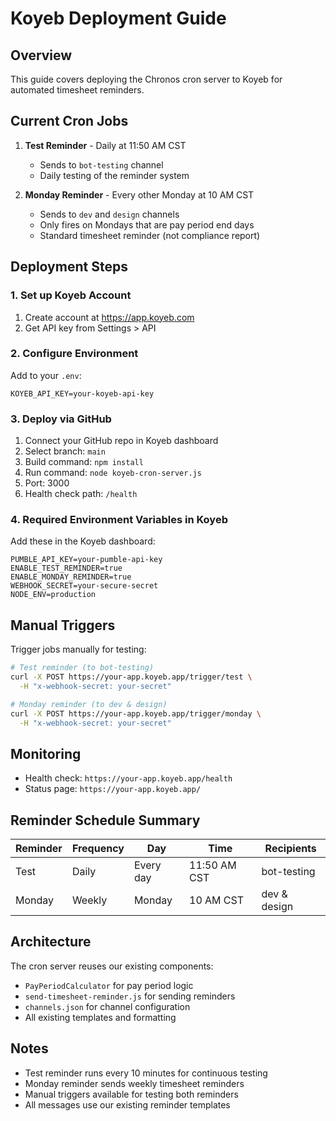 # Koyeb Deployment Guide

## Overview

This guide covers deploying the Chronos cron server to Koyeb for automated timesheet reminders.

## Current Cron Jobs

1. **Test Reminder** - Daily at 11:50 AM CST
   - Sends to `bot-testing` channel
   - Daily testing of the reminder system

2. **Monday Reminder** - Every other Monday at 10 AM CST
   - Sends to `dev` and `design` channels
   - Only fires on Mondays that are pay period end days
   - Standard timesheet reminder (not compliance report)

## Deployment Steps

### 1. Set up Koyeb Account

1. Create account at https://app.koyeb.com
2. Get API key from Settings > API

### 2. Configure Environment

Add to your `.env`:
```
KOYEB_API_KEY=your-koyeb-api-key
```

### 3. Deploy via GitHub

1. Connect your GitHub repo in Koyeb dashboard
2. Select branch: `main`
3. Build command: `npm install`
4. Run command: `node koyeb-cron-server.js`
5. Port: 3000
6. Health check path: `/health`

### 4. Required Environment Variables in Koyeb

Add these in the Koyeb dashboard:

```
PUMBLE_API_KEY=your-pumble-api-key
ENABLE_TEST_REMINDER=true
ENABLE_MONDAY_REMINDER=true
WEBHOOK_SECRET=your-secure-secret
NODE_ENV=production
```

## Manual Triggers

Trigger jobs manually for testing:

```bash
# Test reminder (to bot-testing)
curl -X POST https://your-app.koyeb.app/trigger/test \
  -H "x-webhook-secret: your-secret"

# Monday reminder (to dev & design) 
curl -X POST https://your-app.koyeb.app/trigger/monday \
  -H "x-webhook-secret: your-secret"
```

## Monitoring

- Health check: `https://your-app.koyeb.app/health`
- Status page: `https://your-app.koyeb.app/`

## Reminder Schedule Summary

| Reminder | Frequency | Day | Time | Recipients |
|----------|-----------|-----|------|------------|
| Test | Daily | Every day | 11:50 AM CST | bot-testing |
| Monday | Weekly | Monday | 10 AM CST | dev & design |

## Architecture

The cron server reuses our existing components:
- `PayPeriodCalculator` for pay period logic
- `send-timesheet-reminder.js` for sending reminders
- `channels.json` for channel configuration
- All existing templates and formatting

## Notes

- Test reminder runs every 10 minutes for continuous testing
- Monday reminder sends weekly timesheet reminders
- Manual triggers available for testing both reminders
- All messages use our existing reminder templates